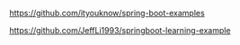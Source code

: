 
https://github.com/ityouknow/spring-boot-examples


https://github.com/JeffLi1993/springboot-learning-example
